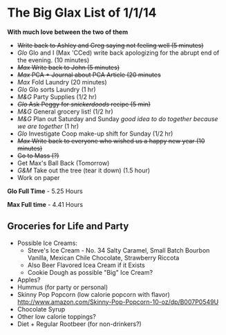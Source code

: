 # The Big Glax List of 1/1/14
**With much love between the two of them**

* ~~Write back to Ashley and Greg saying not feeling well (5 minutes)~~
* *Glo* Glo and I (Max 'CCed) write back apologizing for the abrupt end of the evening. (10 minutes)
* ~~*Max* Write back to John (5 minutes)~~ 
* ~~*Max* PCA + Journal about PCA Article (20 minutes~~
* *Max* Fold Laundry (20 minutes)
* *Glo* Glo sorts Laundry (1 hr)
* *M&G* Party Supplies (1/2 hr)
* ~~*Glo* Ask Peggy for *snickerdoods* recipe (5 min)~~
* *M&G* General grocery list! (1/2 hr)
* *M&G* Plan out Saturday and Sunday *good idea to do together because we are together* (1 hr)
* *Glo* Investigate Coop make-up shift for Sunday (1/2 hr)
* ~~*Max* Write back to everyone who wished us a happy new year (10 minutes)~~
* ~~Go to Mass (?)~~
* Get Max's Ball Back (Tomorrow)
* *G&M* Take out the tree (tear it down) (1.5 hour)
* Work on paper

**Glo Full Time** - 5.25 Hours

**Max Full time** - 4.41 Hours

## Groceries for Life and Party
* Possible Ice Creams:
	* Steve's Ice Cream - No. 34 Salty Caramel, Small Batch Bourbon Vanilla, Mexican Chile Chocolate, Strawberry Riccota
	* Also Beer Flavored Icea Cream if it Exists
	* Cookie Dough as possible "Big" Ice Cream?
* Apples?
* Hummus (for party or personal)
* Skinny Pop Popcorn (low calorie popcorn with flavor) <http://www.amazon.com/Skinny-Pop-Popcorn-10-oz/dp/B007P0549U>
* Chocolate Syrup
* Other low calorie toppings?
* Diet + Regular Rootbeer (for non-drinkers?)
